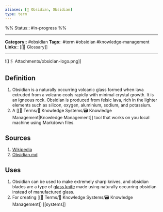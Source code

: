 ```yaml
---
aliases: [💎 Obsidian, Obsidian]
type: term
---
```

%%
Status:: #in-progress 
%%

---
**Category:**: #obsidian 
**Tags**:: #term #obsidian #knowledge-management 
**Links**:: [[📇 Glossary]]

---

![[🖇 Attachments/obsidian-logo.png]]

## Definition
1. Obsidian is a naturally occurring volcanic glass formed when lava extruded from a volcano cools rapidly with minimal crystal growth. It is an igneous rock. Obsidian is produced from felsic lava, rich in the lighter elements such as silicon, oxygen, aluminium, sodium, and potassium.
2. A [[📇 Terms/🧠 Knowledge Systems/🗃 Knowledge Management|Knowledge Management]] tool that works on you local machine using Markdown files.

## Sources
1. [Wikipedia](https://en.wikipedia.org/wiki/Obsidian)
2. [Obsidian.md](https://obsidian.md)

## Uses
1. Obsidian can be used to make extremely sharp knives, and obsidian blades are a type of [glass knife](https://en.wikipedia.org/wiki/Glass_knife) made using naturally occurring obsidian instead of manufactured glass.
2. For creating [[📇 Terms/🧠 Knowledge Systems/🗃 Knowledge Management]] [[systems]]
